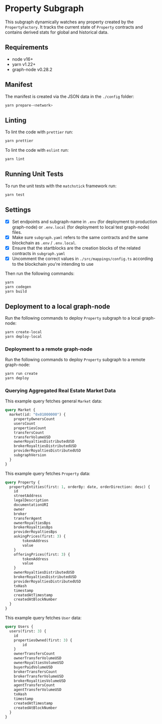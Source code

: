 # Property Subgraph

This subgraph dynamically watches any property created by the `PropertyFactory`. It tracks the current state of `Property` contracts and contains derived stats for global and historical data.

## Requirements

- node v16+
- yarn v1.22+
- graph-node v0.28.2

## Manifest

The manifest is created via the JSON data in the `./config` folder:

```sh
yarn prepare-<network>
```

## Linting

To lint the code with `prettier` run:

```sh
yarn prettier
```

To lint the code with `eslint` run:

```sh
yarn lint
```

## Running Unit Tests

To run the unit tests with the `matchstick` framework run:

```sh
yarn test
```

## Settings

- [x] Set endpoints and subgraph-name in `.env` (for deployment to production graph-node) or `.env.local` (for deployment to local test graph-node) files.
- [x] Make sure `subgraph.yaml` refers to the same contracts and the same blockchain as `.env` / `.env.local`.
- [x] Ensure that the startblocks are the creation blocks of the related contracts in `subgraph.yaml`
- [x] Uncomment the correct values in `./src/mappings/config.ts` according to the blockchain you're intending to use

Then run the following commands:

```sh
yarn
yarn codegen
yarn build
```

## Deployment to a local graph-node

Run the following commands to deploy `Property` subgraph to a local graph-node:

```sh
yarn create-local
yarn deploy-local
```

### Deployment to a remote graph-node

Run the following commands to deploy `Property` subgraph to a remote graph-node:

```sh
yarn run create
yarn deploy
```

### Querying Aggregated Real Estate Market Data

This example query fetches general `Market` data:

```graphql
query Market {
  market(id: "0x01000000") {
    propertyOwnersCount
    usersCount
    propertiesCount
    transfersCount
    transferVolumeUSD
    ownerRoyaltiesDistributedUSD
    brokerRoyaltiesDistributedUSD
    providerRoyaltiesDistributedUSD
    subgraphVersion
  }
}
```

This example query fetches `Property` data:

```graphql
query Property {
  propertyEntities(first: 1, orderBy: date, orderDirection: desc) {
    id
    streetAddress
    legalDescription
    documentationURI
    owner
    broker
    transferAgent
    ownerRoyaltiesBps
    brokerRoyaltiesBps
    providerRoyaltiesBps
    askingPrices(first: 3) {
        tokenAddress
        value
    }
    offeringPrices(first: 3) {
        tokenAddress
        value
    }
    ownerRoyaltiesDistributedUSD
    brokerRoyaltiesDistributedUSD
    providerRoyaltiesDistributedUSD
    txHash
    timestamp
    createdAtTimestamp
    createdAtBlockNumber
  }
}
```

This example query fetches `User` data:

```graphql
query Users {
  users(first: 3) {
    id
    propertiesOwned(first: 3) {
        id
    }
    ownerTransfersCount
    ownerTransferVolumeUSD
    ownerRoyaltiesVolumeUSD
    buyerPaidVolumeUSD
    brokerTransfersCount
    brokerTransferVolumeUSD
    brokerRoyaltiesVolumeUSD
    agentTransfersCount
    agentTransferVolumeUSD
    txHash
    timestamp
    createdAtTimestamp
    createdAtBlockNumber
  }
}
```

